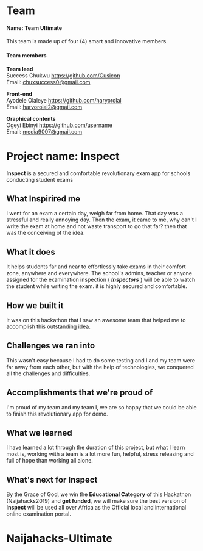 # Team

#### Name: Team Ultimate

This team is made up of four (4) smart and innovative members.

#### Team members

**Team lead** <br>
Success Chukwu <https://github.com/Cusicon> <br>
Email: <chuxsuccess0@gmail.com>

**Front-end** <br>
Ayodele Olaleye <https://github.com/haryorolal> <br>
Email: <haryorolal2@gmail.com>

**Graphical contents** <br>
Ogeyi Ebinyi <https://github.com/username> <br>
Email: <media9007@gmail.com>

# Project name: Inspect

**Inspect** is a secured and comfortable revolutionary exam app for schools conducting student exams

## **What Inspirired me**

I went for an exam a certain day, weigh far from home. That day was a stressful and really annoying day. Then the exam, it came to me, why can't I write the exam at home and not waste transport to go that far? then that was the conceiving of the idea.

## **What it does**

It helps students far and near to effortlessly take exams in their comfort zone, anywhere and everywhere.
The school's admins, teacher or anyone assigned for the examination inspection ( **_Inspectors_** ) will be able to watch the student while writing the exam.
it is highly secured and comfortable.

## **How we built it**

It was on this hackathon that I saw an awesome team that helped me to accomplish this outstanding idea.

## **Challenges we ran into**

This wasn't easy because I had to do some testing and I and my team were far away from each other, but with the help of technologies, we conquered all the challenges and difficulties.

## **Accomplishments that we're proud of**

I'm proud of my team and my team I, we are so happy that we could be able to finish this revolutionary app for demo.

## **What we learned**

I have learned a lot through the duration of this project, but what I learn most is, working with a team is a lot more fun, helpful, stress releasing and full of hope than working all alone.

## **What's next for Inspect**

By the Grace of God, we win the **Educational Category** of this Hackathon (Naijahacks2019) and **get funded**, we will make sure the best version of **Inspect** will be used all over Africa as the Official local and international online examination portal.
# Naijahacks-Ultimate
